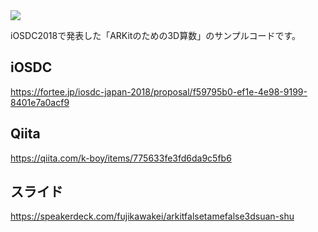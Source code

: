 <img src = "https://camo.qiitausercontent.com/6b95fe61ebc98fb6fbb4446b145ac8b8fa98c53e/68747470733a2f2f71696974612d696d6167652d73746f72652e73332e616d617a6f6e6177732e636f6d2f302f3131313336362f39613233353130642d386161612d636633652d376134642d3166616261366630303363622e706e67">

iOSDC2018で発表した「ARKitのための3D算数」のサンプルコードです。

## iOSDC
https://fortee.jp/iosdc-japan-2018/proposal/f59795b0-ef1e-4e98-9199-8401e7a0acf9

## Qiita
https://qiita.com/k-boy/items/775633fe3fd6da9c5fb6

## スライド
https://speakerdeck.com/fujikawakei/arkitfalsetamefalse3dsuan-shu
